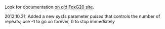 Look for documentation [on old FoxG20 site](http://foxg20old.acmesystems.it/doku.php?id=contributes:antoniogalea:soft_pwm).

2012.10.31: Added a new sysfs parameter _pulses_ that controls the number of repeats; use -1 to go on forever, 0 to stop immediately
